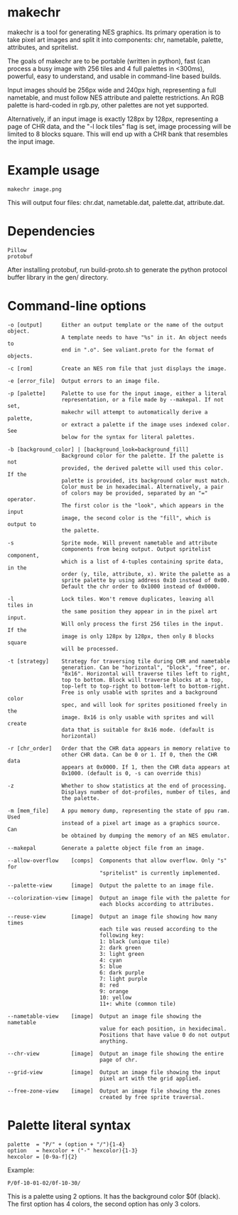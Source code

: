 # makechr

makechr is a tool for generating NES graphics. Its primary operation is to take pixel art images and split it into components: chr, nametable, palette, attributes, and spritelist.

The goals of makechr are to be portable (written in python), fast (can process a busy image with 256 tiles and 4 full palettes in <300ms), powerful, easy to understand, and usable in command-line based builds.

Input images should be 256px wide and 240px high, representing a full nametable, and must follow NES attribute and palette restrictions. An RGB palette is hard-coded in rgb.py, other palettes are not yet supported.

Alternatively, if an input image is exactly 128px by 128px, representing a page of CHR data, and the "-l lock tiles" flag is set, image processing will be limited to 8 blocks square. This will end up with a CHR bank that resembles the input image.

# Example usage

    makechr image.png

This will output four files: chr.dat, nametable.dat, palette.dat, attribute.dat.

# Dependencies

    Pillow
    protobuf

After installing protobuf, run build-proto.sh to generate the python protocol buffer library in the gen/ directory.

# Command-line options

    -o [output]      Either an output template or the name of the output object.
                     A template needs to have "%s" in it. An object needs to
                     end in ".o". See valiant.proto for the format of objects.

    -c [rom]         Create an NES rom file that just displays the image.

    -e [error_file]  Output errors to an image file.

    -p [palette]     Palette to use for the input image, either a literal
                     representation, or a file made by --makepal. If not set,
                     makechr will attempt to automatically derive a palette,
                     or extract a palette if the image uses indexed color. See
                     below for the syntax for literal palettes.

    -b [background_color] | [background_look=background_fill]
                     Background color for the palette. If the palette is not
                     provided, the derived palette will used this color. If the
                     palette is provided, its background color must match.
                     Color must be in hexadecimal. Alternatively, a pair
                     of colors may be provided, separated by an "=" operator.
                     The first color is the "look", which appears in the input
                     image, the second color is the "fill", which is output to
                     the palette.

    -s               Sprite mode. Will prevent nametable and attribute
                     components from being output. Output spritelist component,
                     which is a list of 4-tuples containing sprite data, in the
                     order (y, tile, attribute, x). Write the palette as a
                     sprite palette by using address 0x10 instead of 0x00.
                     Default the chr order to 0x1000 instead of 0x0000.

    -l               Lock tiles. Won't remove duplicates, leaving all tiles in
                     the same position they appear in in the pixel art input.
                     Will only process the first 256 tiles in the input. If the
                     image is only 128px by 128px, then only 8 blocks square
                     will be processed.

    -t [strategy]    Strategy for traversing tile during CHR and nametable
                     generation. Can be "horizontal", "block", "free", or.
                     "8x16". Horizontal will traverse tiles left to right,
                     top to bottom. Block will traverse blocks at a top,
                     top-left to top-right to bottom-left to bottom-right.
                     Free is only usable with sprites and a background color
                     spec, and will look for sprites positioned freely in the
                     image. 8x16 is only usable with sprites and will create
                     data that is suitable for 8x16 mode. (default is
                     horizontal)

    -r [chr_order]   Order that the CHR data appears in memory relative to
                     other CHR data. Can be 0 or 1. If 0, then the CHR data
                     appears at 0x0000. If 1, then the CHR data appears at
                     0x1000. (default is 0, -s can override this)

    -z               Whether to show statistics at the end of processing.
                     Displays number of dot-profiles, number of tiles, and
                     the palette.

    -m [mem_file]    A ppu memory dump, representing the state of ppu ram. Used
                     instead of a pixel art image as a graphics source. Can
                     be obtained by dumping the memory of an NES emulator.

    --makepal        Generate a palette object file from an image.

    --allow-overflow    [comps]  Components that allow overflow. Only "s" for
                                 "spritelist" is currently implemented.

    --palette-view      [image]  Output the palette to an image file.

    --colorization-view [image]  Output an image file with the palette for
                                 each blocks according to attributes.

    --reuse-view        [image]  Output an image file showing how many times
                                 each tile was reused according to the
                                 following key:
                                 1: black (unique tile)
                                 2: dark green
                                 3: light green
                                 4: cyan
                                 5: blue
                                 6: dark purple
                                 7: light purple
                                 8: red
                                 9: orange
                                 10: yellow
                                 11+: white (common tile)

    --nametable-view    [image]  Output an image file showing the nametable
                                 value for each position, in hexidecimal.
                                 Positions that have value 0 do not output
                                 anything.

    --chr-view          [image]  Output an image file showing the entire
                                 page of chr.

    --grid-view         [image]  Output an image file showing the input
                                 pixel art with the grid applied.

    --free-zone-view    [image]  Output an image file showing the zones
                                 created by free sprite traversal.

# Palette literal syntax

    palette  = "P/" + (option + "/"){1-4}
    option   = hexcolor + ("-" hexcolor){1-3}
    hexcolor = [0-9a-f]{2}

Example:

    P/0f-10-01-02/0f-10-30/

This is a palette using 2 options. It has the background color $0f (black).
The first option has 4 colors, the second option has only 3 colors.
